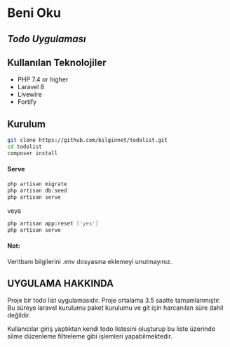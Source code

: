 # Beni Oku
## _Todo Uygulaması_


## Kullanılan Teknolojiler
- PHP 7.4 or higher 
- Laravel 8
- Livewire
- Fortify

## Kurulum

```sh
git clone https://github.com/bilginnet/todolist.git
cd todolist
composer install
```

#### Serve
```sh
php artisan migrate
php artisan db:seed
php artisan serve
```
veya
```sh
php artisan app:reset ['yes']
php artisan serve
```

#### Not:
Veritbanı bilgilerini .env dosyasına eklemeyi unutmayınız.

## UYGULAMA HAKKINDA

Proje bir todo list uygulamasıdır. Proje ortalama 3.5 saatte tamamlanmıştır. Bu süreye laravel kurulumu paket kurulumu ve git için harcanılan süre dahil değildir.

Kullanıcılar giriş yaptıktan kendi todo listesini oluşturup bu liste üzerinde silme düzenleme filtreleme gibi işlemleri yapabilmektedir.


